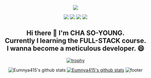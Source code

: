 <div align="center">
<img src="https://capsule-render.vercel.app/api?type=Waving&color=random&height=300&section=header&text=So Young's%20GITHUB&fontSize=70" />


<a href="https://blog.naver.com/2124524" target="_blank"><img src="https://img.shields.io/badge/blog-03C75A?style=flat-square&logo=naver&logoColor=white"/></a>
<a href="https://www.instagram.com/s_y_415" target="_blank"><img src="https://img.shields.io/badge/Instagram-E4405F?style=square&logo=instagram&logoColor=white"/></a>
<a href="http://qr.kakao.com/talk/Izpi45cWlcbi1w63opmw6zqgY9c-" target="_blank"><img src="https://img.shields.io/badge/Kakao-FFCD00?style=square&logo=kakaotalk&logoColor=white"/></a>
<a href="https://velog.io/@eumnya415" target="_blank"><img src="https://img.shields.io/badge/velog-20C997?style=square&logo=velog&logoColor=white"/></a>

<h2>Hi there 👋 I'm CHA SO-YOUNG. <br> Currently I learning the FULL-STACK course. <br> I wanna become a meticulous developer. 😄</h2>

[![trophy](https://github-profile-trophy.vercel.app/?username=Eumnya415)](https://github.com/Eumnya415/github-profile-trophy)

<!--
**Eumnya415/Eumnya415** is a ✨ _special_ ✨ repository because its `README.md` (this file) appears on your GitHub profile.

Here are some ideas to get you started:

- 🔭 I’m currently working on ...
- 🌱 I’m currently learning ...
- 👯 I’m looking to collaborate on ...
- 🤔 I’m looking for help with ...
- 💬 Ask me about ...
- 📫 How to reach me: ...
- 😄 Pronouns: ...
- ⚡ Fun fact: ...
-->

![Eumnya415's github stats](https://github-readme-stats.vercel.app/api?username=Eumnya415&show_icons=true)
[![Eumnya415's github stats](https://github-readme-stats.vercel.app/api/top-langs/?username=Eumnya415&show_icons=true&hide_border=true&title_color=004386&icon_color=004386&layout=compact)](https://github.com/Eumnya415)
![footer](https://capsule-render.vercel.app/api?type=waving&color=auto&height=100&section=footer)
</div>
